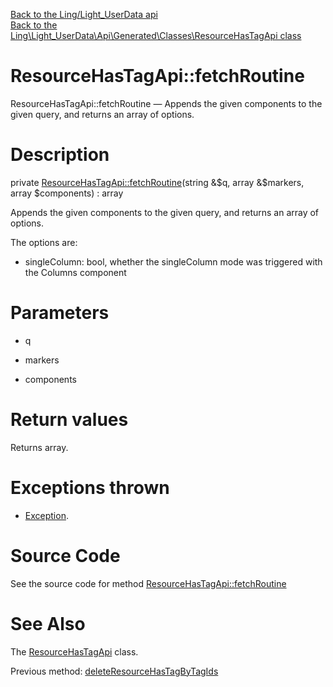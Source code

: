 [Back to the Ling/Light_UserData api](https://github.com/lingtalfi/Light_UserData/blob/master/doc/api/Ling/Light_UserData.md)<br>
[Back to the Ling\Light_UserData\Api\Generated\Classes\ResourceHasTagApi class](https://github.com/lingtalfi/Light_UserData/blob/master/doc/api/Ling/Light_UserData/Api/Generated/Classes/ResourceHasTagApi.md)


ResourceHasTagApi::fetchRoutine
================



ResourceHasTagApi::fetchRoutine — Appends the given components to the given query, and returns an array of options.




Description
================


private [ResourceHasTagApi::fetchRoutine](https://github.com/lingtalfi/Light_UserData/blob/master/doc/api/Ling/Light_UserData/Api/Generated/Classes/ResourceHasTagApi/fetchRoutine.md)(string &$q, array &$markers, array $components) : array




Appends the given components to the given query, and returns an array of options.

The options are:

- singleColumn: bool, whether the singleColumn mode was triggered with the Columns component




Parameters
================


- q

    

- markers

    

- components

    


Return values
================

Returns array.


Exceptions thrown
================

- [Exception](http://php.net/manual/en/class.exception.php).&nbsp;







Source Code
===========
See the source code for method [ResourceHasTagApi::fetchRoutine](https://github.com/lingtalfi/Light_UserData/blob/master/Api/Generated/Classes/ResourceHasTagApi.php#L349-L396)


See Also
================

The [ResourceHasTagApi](https://github.com/lingtalfi/Light_UserData/blob/master/doc/api/Ling/Light_UserData/Api/Generated/Classes/ResourceHasTagApi.md) class.

Previous method: [deleteResourceHasTagByTagIds](https://github.com/lingtalfi/Light_UserData/blob/master/doc/api/Ling/Light_UserData/Api/Generated/Classes/ResourceHasTagApi/deleteResourceHasTagByTagIds.md)<br>

